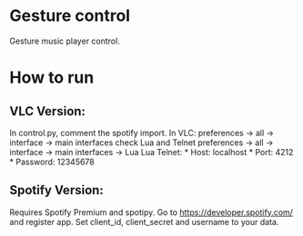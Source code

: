 # Gesture control
Gesture music player control.

# How to run

## VLC Version:

In control.py, comment the spotify import.
In VLC:
preferences -> all -> interface -> main interfaces
check Lua and Telnet
preferences -> all -> interface -> main interfaces -> Lua
Lua Telnet:
	* Host: localhost
	* Port: 4212
	* Password: 12345678

## Spotify Version:

Requires Spotify Premium and spotipy.
Go to https://developer.spotify.com/ and register app.
Set client_id, client_secret and username to your data.